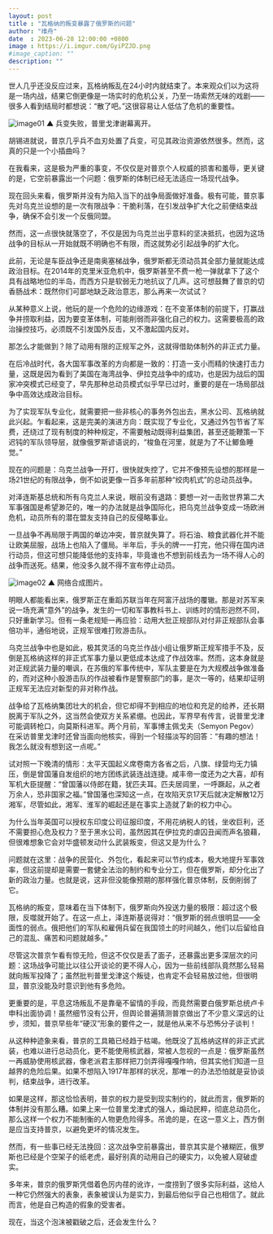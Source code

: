 ```yaml
---
layout: post
title : "瓦格纳的叛变暴露了俄罗斯的问题"
author: "维舟"
date  : 2023-06-28 12:00:00 +0800
image : https://i.imgur.com/GyiPZJD.png
#image_caption: ""
description: ""
---
```


世人几乎还没反应过来，瓦格纳叛乱在24小时内就结束了。本来观众们以为这将是一场内战，结果它倒更像是一场实时的危机公关，乃至一场索然无味的戏剧——很多人看到结局时都想说：“散了吧。”这很容易让人低估了危机的重要性。

<!--more-->

![image01](https://i.imgur.com/cbiFkn1.png)
▲ 兵变失败，普里戈津谢幕离开。

胡锡进就说，普京几乎兵不血刃处置了兵变，可见其政治资源依然很多。然而，这真的只是一个小插曲吗？

在我看来，这是极为严重的事变，不仅仅是对普京个人权威的损害和羞辱，更关键的是，它空前暴露出一个问题：俄罗斯的体制已经无法适应一场现代战争。

现在回头来看，俄罗斯并没有为陷入当下的战争局面做好准备。极有可能，普京事先对乌克兰设想的是一次有限战争：干脆利落，在引发战争扩大化之前便结束战争，确保不会引发一个反俄同盟。

然而，这一点很快就落空了，不仅是因为乌克兰出乎意料的坚决抵抗，也因为这场战争的目标从一开始就既不明确也不有限，而这就势必引起战争的扩大化。

此前，无论是车臣战争还是南奥塞梯战争，俄罗斯都无须动员其全部力量就能达成政治目标。在2014年的克里米亚危机中，俄罗斯甚至不费一枪一弹就拿下了这个具有战略地位的半岛，而西方只是软弱无力地抗议了几声。这可想鼓舞了普京的切香肠战术：既然你们可鄙地缺乏政治意志，那么再来一次试试？

从某种意义上说，他玩的是一个危险的边缘游戏：在不变革体制的前提下，打赢战争并捞取利益，因为要变革体制，可能削弱而非强化自己的权力。这需要极高的政治操控技巧，必须既不引发国外反击，又不激起国内反对。

那怎么才能做到？除了动用有限的正规军之外，这就得借助体制外的非正式力量。

在后冷战时代，各大国军事改革的方向都是一致的：打造一支小而精的快速打击力量，这既是因为看到了美国在海湾战争、伊拉克战争中的成功，也是因为战后的国家冲突模式已经变了，早先那种总动员模式似乎早已过时，重要的是在一场局部战争中高效达成政治目标。

为了实现军队专业化，就需要把一些非核心的事务外包出去，黑水公司、瓦格纳就此兴起。乍看起来，这是完美的演进方向：既实现了专业化，又通过外包节省了军费，还绕过了现有制度的种种规定，不需要触动既得利益集团，甚至还能鞭策一下迟钝的军队领导层，就像俄罗斯谚语说的，“梭鱼在河里，就是为了不让鲫鱼睡觉。”

现在的问题是：乌克兰战争一开打，很快就失控了，它并不像预先设想的那样是一场21世纪的有限战争，倒不如说更像一百多年前那种“绞肉机式”的总动员战争。

对泽连斯基总统和所有乌克兰人来说，眼前没有退路：要想一对一击败世界第二大军事强国是希望渺茫的，唯一的办法就是战争国际化，把乌克兰战争变成一场欧洲危机，动员所有的潜在盟友支持自己的反侵略事业。

一旦战争不再局限于两国的单边冲突，普京就失算了。将石油、粮食武器化并不能让欧美屈服，战场上也陷入了僵局。半年后，手头的牌一一打完，他只得在国内进行动员，但这可想只能降低他的支持率，毕竟谁也不想到前线去为一场不得人心的战争而送死。结果，他没多久就不得不宣布停止动员。

![image02](https://i.imgur.com/HxxG0zV.png)
▲ 网络合成图片。

明眼人都能看出来，俄罗斯正在重蹈苏联当年在阿富汗战场的覆辙。那是对苏军来说一场充满“意外”的战争，发生的一切和军事教科书上、训练时的情形迥然不同，只好重新学习。但有一条老规矩一再应验：动用大批正规部队对付非正规部队会事倍功半，通俗地说，正规军很难打败游击队。

乌克兰战争中也是如此，极其灵活的乌克兰作战小组让俄罗斯正规军措手不及，反倒是瓦格纳这样的非正式军事力量以更低成本达成了作战效率。然而，这本身就是对正规武装力量的嘲讽，在苏俄的军事传统中，军队主要是在为大规模战争做准备的，而对这种小股游击队的作战被看作是警察部门的事，是次一等的，结果却证明正规军无法应对新型的非对称作战。

战争给了瓦格纳集团壮大的机会，但它却得不到相应的地位和充足的给养，还长期脱离于军队之外，这当然会使双方关系紧绷。也因此，军界早有传言，说普里戈津可能调转枪口，向莫斯科进军。两个月前，军事博主佩戈夫（Semyon Pegov）在采访普里戈津时还曾当面向他核实，得到一个轻描淡写的回答：“有趣的想法！我怎么就没有想到这一点呢。”

试对照一下晚清的情形：太平天国起义席卷南方各省之后，八旗、绿营均无力镇压，倒是曾国藩自发组织的地方团练武装连战连捷。咸丰帝一度还为之大喜，却有军机大臣提醒：“曾国藩以侍郎在籍，犹匹夫耳。匹夫居闾里，一呼蹶起，从之者万余人，恐非国家之福。”曾国藩也深知这一点，在攻陷天京17天后就决定解散12万湘军，尽管如此，湘军、淮军的崛起还是在事实上造就了新的权力中心。

为什么当年英国可以授权东印度公司征服印度，不用花纳税人的钱，坐收巨利，还不需要担心危及权力？至于黑水公司，虽然因其在伊拉克的虐囚丑闻而声名狼藉，但很难想象它会对华盛顿发动什么武装叛变，但这又是为什么？

问题就在这里：战争的民营化、外包化，看起来可以节约成本，极大地提升军事效率，但这前提却是需要一套健全法治的制约和专业分工，但在俄罗斯，却分化出了新的政治力量。也就是说，这非但没能像预期的那样强化普京体制，反倒削弱了它。

瓦格纳的叛变，意味着在当下体制下，俄罗斯向外投送力量的极限：超过这个极限，反噬就开始了。在这一点上，泽连斯基说得对：“俄罗斯的弱点很明显——全面性的弱点。俄把他们的军队和雇佣兵留在我国领土的时间越久，他们以后留给自己的混乱、痛苦和问题就越多。”

尽管这次普京乍看有惊无险，但这不仅仅是丢了面子，还暴露出更多深层次的问题：这场战争可能比以往公开谈论的更不得人心，因为一些前线部队竟然那么轻易就向叛军投降了；虽然批判普里戈津这个叛徒，也肯定不会轻易放过他，但很明显，普京没能及时意识到他有多危险。

更重要的是，平息这场叛乱不是靠毫不留情的手段，而竟然需要白俄罗斯总统卢卡申科出面协调！虽然细节没有公开，但舆论普遍猜测普京做出了不少意义深远的让步，须知，普京早些年“硬汉”形象的要件之一，就是他从来不与恐怖分子谈判！

从这种种迹象来看，普京的工具箱已经趋于枯竭。他既没了瓦格纳这样的非正式武装，也难以进行总动员化，更不能使用核武器，常被人忽视的一点是：俄罗斯虽然一再威胁使用核武器，像老派君主那样把刀剑弄得嘎嘎作响，但其实他们知道一旦越界的危险后果。如果不想陷入1917年那样的状况，那唯一的办法恐怕就是妥协谈判，结束战争，进行改革。

如果是这样，那这恰恰表明，普京的权力是受到现实制约的，就此而言，俄罗斯的体制并没有那么糟。如果上来一位普里戈津式的强人，煽动民粹，彻底总动员化，那么这样一个权力不能制衡的人物更危险得多。吊诡的是，在这一意义上，西方倒是应当支持普京，以避免更坏的情况发生。

然而，有一些事已经无法挽回：这次战争空前暴露出，普京其实是个裱糊匠，俄罗斯也已经是个空架子的纸老虎，最好别真的动用自己的硬实力，以免被人窥破虚实。

多年来，普京的俄罗斯凭借着色厉内荏的讹诈，一度捞到了很多实际利益，这给人一种它仍然强大的表象，表象被误认为是实力，到最后他似乎自己也相信了。就此而言，他是自己构造的假象的受害者。

现在，当这个泡沫被戳破之后，还会发生什么？

<!--END-->